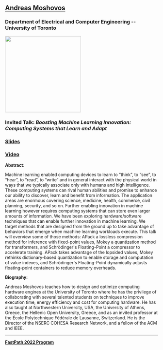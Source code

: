 ## [Andreas Moshovos](https://www.eecg.utoronto.ca/~moshovos/000/doku.php)
### Department of Electrical and Computer Engineering -- University of Toronto

<img src="https://www.eecg.utoronto.ca/~moshovos/000/lib/exe/fetch.php?cache=&media=fatsa2017.jpg" width="250">

### Invited Talk:  *Boosting Machine Learning Innovation: Computing Systems that Learn and Adapt*

### [Slides]()

### [Video]()

**Abstract:**

Machine learning enabled computing devices to learn to “think”, to “see”, to “hear”, to “read”, to “write” and in general interact with the physical world in ways that we typically associate only with humans and high intelligence. These computing systems can rival human abilities and promise to enhance our ability to discover, learn and benefit from information. The application areas are enormous covering science, medicine, health, commerce, civil planning, security, and so on. Further enabling innovation in machine learning however requires computing systems that can store even larger amounts of information. We have been exploring hardware/software techniques that can enable further innovation in machine learning. We target methods that are designed from the ground up to take advantage of behaviors that emerge when machine learning workloads execute. This talk will overview some of those methods: APack a lossless compression method for inference with fixed-point values, Mokey a quantization method for transformers, and Schrödinger's Floating-Point a compressor to accelerate training. APack takes advantage of the lopsided values, Mokey rethinks dictionary-based quantization to enable storage and computation of value indexes, and Schrödinger's Floating-Point dynamically adjusts floating-point containers to reduce memory overheads.

**Biography:**

Andreas Moshovos teaches how to design and optimize computing hardware engines at the University of Toronto where he has the privilege of collaborating with several talented students on techniques to improve execution time, energy efficiency and cost for computing hardware. He has also taught at Northwestern University, USA, the University of Athens, Greece, the Hellenic Open University, Greece, and as an invited professor at the École Polytechnique Fédérale de Lausanne, Switzerland. He is the Director of the NSERC COHESA Research Network, and a fellow of the ACM and IEEE.

----
**[FastPath 2022 Program](https://fastpathconference.github.io/FastPath2022/)**
